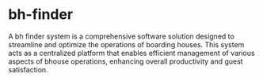 # bh-finder
A bh finder system is a comprehensive software solution designed to streamline and optimize the operations of boarding houses. This system acts as a centralized platform that enables efficient management of various aspects of bhouse operations, enhancing overall productivity and guest satisfaction.
